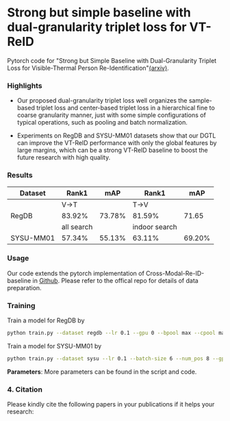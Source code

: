 # Strong but simple baseline with dual-granularity triplet loss for VT-ReID
Pytorch code for "Strong but Simple Baseline with Dual-Granularity Triplet Loss for Visible-Thermal Person Re-Identification"[(arxiv)](https://arxiv.org/abs/2008.06223).

### Highlights
- Our proposed dual-granularity triplet loss well organizes the sample-based triplet loss and center-based triplet loss in a hierarchical fine to coarse granularity manner, just with some simple configurations of typical operations, such as pooling and batch normalization.

- Experiments on RegDB and SYSU-MM01 datasets show that our DGTL can improve the VT-ReID performance with only the global features by large margins, which can be a strong VT-ReID baseline to boost the future research with high quality. 

### Results
       

Dataset| Rank1  | mAP | Rank1  | mAP 
 ---- | ----- | ------  |----- | ------  |
       | V->T  |        | T->V  |        
 RegDB | 83.92% | 73.78% | 81.59% | 71.65
       | all search  |        | indoor search  |        
 SYSU-MM01  | 57.34% | 55.13%  | 63.11% | 69.20%
 

### Usage
Our code extends the pytorch implementation of Cross-Modal-Re-ID-baseline in [Github](https://github.com/mangye16/Cross-Modal-Re-ID-baseline). Please refer to the offical repo for details of data preparation.

### Training
Train a model for RegDB by
```bash
python train.py --dataset regdb --lr 0.1 --gpu 0 --bpool max --cpool max --hcloss HcTri
```

Train a model for SYSU-MM01 by
```bash
python train.py --dataset sysu --lr 0.1 --batch-size 6 --num_pos 8 --gpu 1 --bpool avg --cpool max --hcloss HcTri --margin_hc 0.5
```

**Parameters**: More parameters can be found in the script and code.

### 4. Citation

Please kindly cite the following papers in your publications if it helps your research:
```

```
